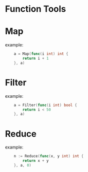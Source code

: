 # Function Tools

# Map

example:

```go
	a = Map(func(i int) int {
		return i + 1
	}, a)
```

# Filter

example:

```go
	a = Filter(func(i int) bool {
		return i < 50
	}, a)
```

# Reduce

example:

```go
	n := Reduce(func(x, y int) int {
		return x + y
	}, a, 0)
```
